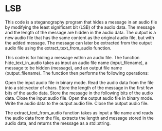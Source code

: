 # LSB
This code is a steganography program that hides a message in an audio file by modifying the least significant bit (LSB) of the audio data. The message and the length of the message are hidden in the audio data. The output is a new audio file that has the same content as the original audio file, but with the added message. The message can later be extracted from the output audio file using the extract_text_from_audio function.

This code is for hiding a message within an audio file. The function hide_text_in_audio takes as input an audio file name (input_filename), a message to be hidden (message), and an output file name (output_filename). The function then performs the following operations:

Open the input audio file in binary mode.
Read the audio data from the file into a std::vector of chars.
Store the length of the message in the first few bits of the audio data.
Store the message in the following bits of the audio data.
Close the input audio file.
Open the output audio file in binary mode.
Write the audio data to the output audio file.
Close the output audio file.

The extract_text_from_audio function takes as input a file name and reads the audio data from the file, extracts the length and message stored in the audio data, and returns the message as a std::string.
